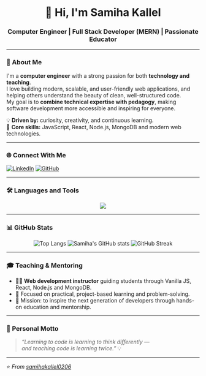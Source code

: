 <h1 align="center">👋 Hi, I'm Samiha Kallel</h1>
<h3 align="center">Computer Engineer | Full Stack Developer (MERN) | Passionate Educator</h3>

---

### 💬 About Me
I'm a **computer engineer** with a strong passion for both **technology and teaching**.  
I love building modern, scalable, and user-friendly web applications, and helping others understand the beauty of clean, well-structured code.  
My goal is to **combine technical expertise with pedagogy**, making software development more accessible and inspiring for everyone.

💡 **Driven by:** curiosity, creativity, and continuous learning.  
🚀 **Core skills:** JavaScript, React, Node.js, MongoDB and modern web technologies.

---

### 🌐 Connect With Me
[![LinkedIn](https://img.shields.io/badge/LinkedIn-blue?logo=linkedin&logoColor=white)](https://www.linkedin.com/in/samiha-kallel-88a5871a/)
[![GitHub](https://img.shields.io/badge/GitHub-000?logo=github&logoColor=white)](https://github.com/samihakallel0206)

---

### 🛠️ Languages and Tools
<p align="center">
  <img src="https://skillicons.dev/icons?i=html,css,bootstrap,tailwind,js,react,redux,typescript,nodejs,express,mongodb,git,github,vscode,postman,vercel,netlify&theme=dark" />
</p>

---

### 📊 GitHub Stats
<div align="center">

![Top Langs](https://github-readme-stats.vercel.app/api/top-langs/?username=samihakallel0206&layout=compact&theme=react)
![Samiha's GitHub stats](https://github-readme-stats.vercel.app/api?username=samihakallel0206&show_icons=true&theme=react)
![GitHub Streak](https://github-readme-streak-stats.herokuapp.com/?user=samihakallel0206&theme=react)

</div>

---


### 🎓 Teaching & Mentoring
- 🧑‍🏫 **Web development instructor** guiding students through Vanilla JS, React, Node.js and MongoDB.  
- 💬 Focused on practical, project-based learning and problem-solving.  
- 🎯 Mission: to inspire the next generation of developers through hands-on education and mentorship.

---

### 🏅 Personal Motto
> *“Learning to code is learning to think differently —  
and teaching code is learning twice.”* 💡

---

⭐️ *From [samihakallel0206](https://github.com/samihakallel0206)*
